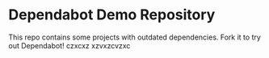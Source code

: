 # Dependabot Demo Repository

This repo contains some projects with outdated dependencies. Fork it to try out
Dependabot!
czxcxz
xzvxzcvzxc
